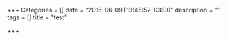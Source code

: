 +++
Categories = []
date = "2016-06-09T13:45:52-03:00"
description = ""
tags = []
title = "test"

+++

